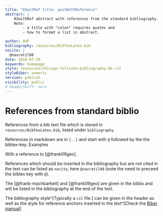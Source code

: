 ```yaml
---
title: "03witRef title: postWithReference"
abstract: |
    02withRef abstract with references from the standard bibliography.  
    Note: 
        - a title with "colon" requires quotes and 
        - how to format a list in abstract.

author: AUF
bibliography: resources/BibTexLatex.bib
nocite: |
  @navratil08
date: 2010-07-29
keywords: homepage
style: resources/chicago-fullnote-bibliography-bb.csl
styleBiber: numeric
version: publish
visibility: public
# headerShift: zero
---
```


# References from standard biblio

References from a bib text file which is stored in `resources/BibTexLatex.bib`, listed under `bibliography`. 

<!-- todo why no slash at start? -->

References in markdown are in `[..]` and start with `@` followed by the the bibtex-key. Examples

With a reference to [@frank09geo].

References which should be inserted in the bibliography but are not cited in the text can be listed as `nocite`, here `@navratil08` (note the need to preceed the bibtex key with `@`). 

<!-- todo unclear what means: Not including the "TUxx9999" addition in brackets. -->

The [@frank-machbarkeit] and [@frank09geo] are given in the biblio and will be listed in the bibliography at the end of the text. 

The bibliography style^[Typically a `csl` file.] can be given in the header as well as the style for reference anchors inserted in the text^[Check the [Biber manual](https://texdoc.org/serve/biber.pdf/0)]
<!-- not clear where styleBiber numeric comes from . -->

<!-- The references are in "resources/BibTexLatex.bib".
changed to /home/frank/Workspace11/ssg/docs/site/dough/resources/BibTexExample.bib -->

